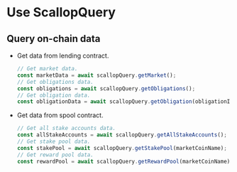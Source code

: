 # Use ScallopQuery

## Query on-chain data

- Get data from lending contract.

  ```typescript
  // Get market data.
  const marketData = await scallopQuery.getMarket();
  // Get obligations data.
  const obligations = await scallopQuery.getObligations();
  // Get obligation data.
  const obligationData = await scallopQuery.getObligation(obligationId);
  ```

- Get data from spool contract.

  ```typescript
  // Get all stake accounts data.
  const allStakeAccounts = await scallopQuery.getAllStakeAccounts();
  // Get stake pool data.
  const stakePool = await scallopQuery.getStakePool(marketCoinName);
  // Get reward pool data.
  const rewardPool = await scallopQuery.getRewardPool(marketCoinName);
  ```
